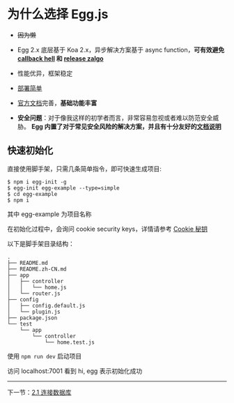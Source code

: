 # 为什么选择 Egg.js

- ~~因为懒~~

- Egg 2.x 底层基于 Koa 2.x，异步解决方案基于 async function，**可有效避免 [callback hell](http://callbackhell.com) 和 [release zalgo](https://oren.github.io/blog/zalgo.html)**

- 性能优异，框架稳定

- [部署简单](https://eggjs.org/zh-cn/core/deployment.html#部署)

- [官方文档](https://eggjs.org/zh-cn/intro/quickstart.html)完善，**基础功能丰富**

- **安全问题**：对于像我这样的初学者而言，非常容易忽视或者难以防范安全威胁。 **Egg 内置了对于常见安全风险的解决方案，并且有十分友好的[文档说明](https://eggjs.org/zh-cn/core/security.html)**

## 快速初始化

直接使用脚手架，只需几条简单指令，即可快速生成项目:

```shell
$ npm i egg-init -g
$ egg-init egg-example --type=simple
$ cd egg-example
$ npm i
```

其中 egg-example 为项目名称

在初始化过程中，会询问 cookie security keys，详情请参考 [Cookie 秘钥](https://eggjs.org/zh-cn/core/cookie-and-session.html#cookie-秘钥)

以下是脚手架目录结构：

```shell
.
├── README.md
├── README.zh-CN.md
├── app
│   ├── controller
│   │   └── home.js
│   └── router.js
├── config
│   ├── config.default.js
│   └── plugin.js
├── package.json
└── test
    └── app
        └── controller
            └── home.test.js
```

使用 `npm run dev` 启动项目

访问 localhost:7001 看到 hi, egg 表示初始化成功

---

下一节：[2.1 连接数据库](2.1%20连接数据库.md)
